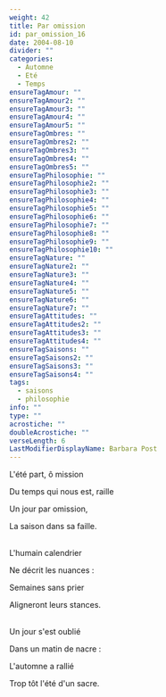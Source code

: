 ```yaml
---
weight: 42
title: Par omission
id: par_omission_16
date: 2004-08-10
divider: ""
categories:
  - Automne
  - Eté
  - Temps
ensureTagAmour: ""
ensureTagAmour2: ""
ensureTagAmour3: ""
ensureTagAmour4: ""
ensureTagAmour5: ""
ensureTagOmbres: ""
ensureTagOmbres2: ""
ensureTagOmbres3: ""
ensureTagOmbres4: ""
ensureTagOmbres5: ""
ensureTagPhilosophie: ""
ensureTagPhilosophie2: ""
ensureTagPhilosophie3: ""
ensureTagPhilosophie4: ""
ensureTagPhilosophie5: ""
ensureTagPhilosophie6: ""
ensureTagPhilosophie7: ""
ensureTagPhilosophie8: ""
ensureTagPhilosophie9: ""
ensureTagPhilosophie10: ""
ensureTagNature: ""
ensureTagNature2: ""
ensureTagNature3: ""
ensureTagNature4: ""
ensureTagNature5: ""
ensureTagNature6: ""
ensureTagNature7: ""
ensureTagAttitudes: ""
ensureTagAttitudes2: ""
ensureTagAttitudes3: ""
ensureTagAttitudes4: ""
ensureTagSaisons: ""
ensureTagSaisons2: ""
ensureTagSaisons3: ""
ensureTagSaisons4: ""
tags:
  - saisons
  - philosophie
info: ""
type: ""
acrostiche: ""
doubleAcrostiche: ""
verseLength: 6
LastModifierDisplayName: Barbara Post
---
```

L'été part, ô mission

Du temps qui nous est, raille

Un jour par omission,

La saison dans sa faille.

 \
 L'humain calendrier

 Ne décrit les nuances :

 Semaines sans prier

 Aligneront leurs stances.

  \
Un jour s'est oublié

Dans un matin de nacre :

L'automne a rallié

Trop tôt l'été d'un sacre.
